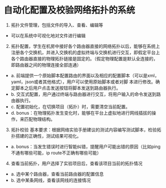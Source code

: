 # 自动化配置及校验网络拓扑的系统

1. 拓扑文件管理，包括文件的导入、查看、编辑等
- 可以在系统中可视化地对文件进行编辑
2. 拓扑配置，学生在机房中接好各个路由器直接的网络拓扑以后，能够在系统上注册各个交换机，并进入交换机的虚拟终端与交换机进行交互，即假定平台上各个路由器直接的物理拓扑链接是固定的。（假定物理配置是默认全连接的，即路由器之间的物理连接全部连通）
- a. 前端提供一个原始脚本配置路由的界面以及相应的配置脚本（可以是xml，yaml，json或者其他格式），用户可以使用原始脚本或者对脚 本进行修改。确定脚本之后用户点击发送按钮将脚本发送到路由器执行。
- b. 交互式配置，用户通过终端与路由器进行交互，将用户输入的命令发送到路由器执行。
- c. 配置初始化，在切换项目（拓扑）时，需要清空当前配置。
- d. bonus：在物理拓扑发生变化时，能够在平台上虚拟地进行网线插拔的操作，来匹配物理结构。
3. 拓扑校验
基本要求：根据网络实验手册建议的测试内容编写测试脚本，检验拓扑搭建的正确性，测试结果可视化。
- a. bonus：当发生错误时进行智能纠错，提醒用户可能出错的原因（比如ping不通有哪些可能，ip route不正确有哪些可能）
4. 查看当前拓扑，用户选择了实验项目后，查看该项目当前的拓扑情况
- a. 选中某个路由器，查看当前路由器的配置信息
- b. 选中某条网线，查看该网线的连接情况
